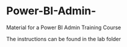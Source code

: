 # Power-BI-Admin-
Material for a Power BI Admin Training Course


The instructions can be found in the lab folder
